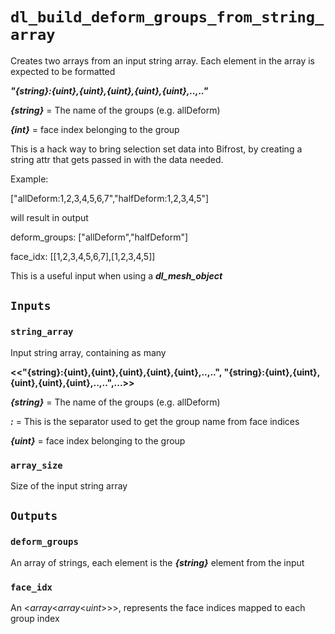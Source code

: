 # `dl_build_deform_groups_from_string_array`

Creates two arrays from an input string array.  Each element in the array is expected to be formatted

***"{string}:{uint},{uint},{uint},{uint},{uint},..,.."***

***{string}*** = The name of the groups (e.g. allDeform)

***{int}*** = face index belonging to the group

This is a hack way to bring selection set data into Bifrost, by creating a string attr that gets passed in with the data needed.

Example:

["allDeform:1,2,3,4,5,6,7","halfDeform:1,2,3,4,5"]

will result in output 

deform_groups: ["allDeform","halfDeform"]

face_idx: [[1,2,3,4,5,6,7],[1,2,3,4,5]]

This is a useful input when using a ***dl_mesh_object***

## `Inputs`

### `string_array`

Input string array, containing as many 

**<<"{string}:{uint},{uint},{uint},{uint},{uint},..,..",
"{string}:{uint},{uint},{uint},{uint},{uint},..,..",...>>**

***{string}*** = The name of the groups (e.g. allDeform)

***:*** = This is the separator used to get the group name from face indices

***{uint}*** = face index belonging to the group

### `array_size`

Size of the input string array

## `Outputs`

### `deform_groups`

An array of strings, each element is the ***{string}*** element from the input

### `face_idx`

An <*array*<*array*<*uint*>>>, represents the face indices mapped to each group index
